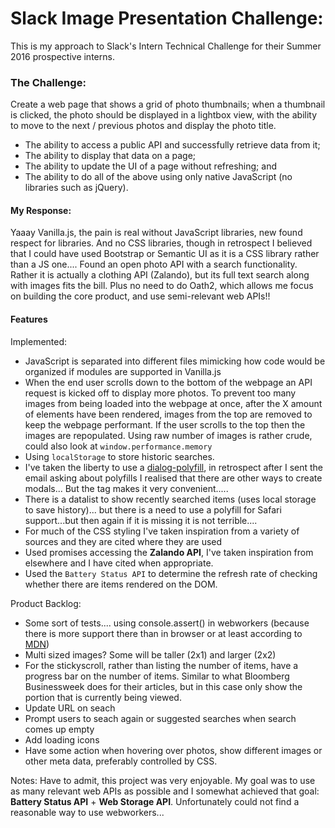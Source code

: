 # Slack Image Presentation Challenge:
This is my approach to Slack's Intern Technical Challenge for their Summer 2016 prospective interns.

### The Challenge:
Create a web page that shows a grid of photo thumbnails; when a thumbnail is clicked, the photo should be displayed in a lightbox view, with the ability to move to the next / previous photos and display the photo title.

* The ability to access a public API and successfully retrieve data from it;
* The ability to display that data on a page;
* The ability to update the UI of a page without refreshing; and
* The ability to do all of the above using only native JavaScript (no libraries such as jQuery).

#### My Response:
Yaaay Vanilla.js, the pain is real without JavaScript libraries, new found respect for libraries. And no CSS libraries, though in retrospect I believed that I could have used Bootstrap or Semantic UI as it is a CSS library rather than a JS one.... Found an open photo API with a search functionality. Rather it is actually a clothing API (Zalando), but its full text search along with images fits the bill. Plus no need to do Oath2, which allows me focus on building the core product, and use semi-relevant web APIs!!

#### Features
Implemented:
 * JavaScript is separated into different files mimicking how code would be organized if modules are supported in Vanilla.js
 * When the end user scrolls down to the bottom of the webpage an API request is kicked off to display more photos. To prevent too many images from being loaded into the webpage at once, after the X amount of elements have been rendered, images from the top are removed to keep the webpage performant. If the user scrolls to the top then the images are repopulated. Using raw number of images is rather crude, could also look at `window.performance.memory`
 * Using `localStorage` to store historic searches.
 * I've taken the liberty to use a [dialog-polyfill](https://github.com/GoogleChrome/dialog-polyfill), in retrospect after I sent the email asking about polyfills I realised that there are other ways to create modals... But the [<dialog>](https://developer.mozilla.org/en-US/docs/Web/HTML/Element/dialog) tag makes it very convenient.....
 * There is a datalist to show recently searched items (uses local storage to save history)... but there is a need to use a polyfill for Safari support...but then again if it is missing it is not terrible....
 * For much of the CSS styling I've taken inspiration from a variety of sources and they are cited where they are used
 * Used promises accessing the **Zalando API**, I've taken inspiration from elsewhere and I have cited when appropriate.
 * Used the `Battery Status API` to determine the refresh rate of checking whether there are items rendered on the DOM.

Product Backlog:
 * Some sort of tests.... using console.assert() in webworkers (because there is more support there than in browser or at least according to [MDN](https://developer.mozilla.org/en-US/docs/Web/API/console/assert))
 * Multi sized images? Some will be taller (2x1) and larger (2x2)
 * For the stickyscroll, rather than listing the number of items, have a progress bar on the number of items. Similar to what Bloomberg Businessweek does for their articles, but in this case only show the portion that is currently being viewed.
 * Update URL on seach
 * Prompt users to seach again or suggested searches when search comes up empty
 * Add loading icons
 * Have some action when hovering over photos, show different images or other meta data, preferably controlled by CSS.

Notes: Have to admit, this project was very enjoyable. My goal was to use as many relevant web APIs as possible and I somewhat achieved that goal: **Battery Status API** + **Web Storage API**. Unfortunately could not find a reasonable way to use webworkers...
